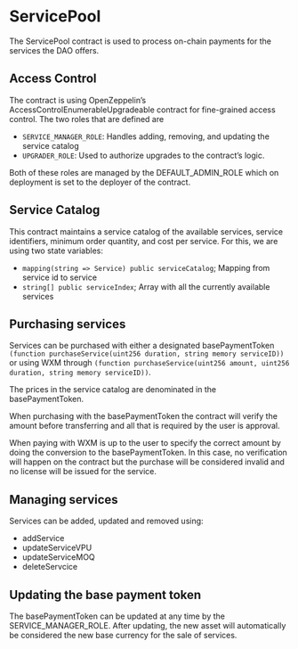 # ServicePool

The ServicePool contract is used to process on-chain payments for the services the DAO offers.

## Access Control

The contract is using OpenZeppelin’s AccessControlEnumerableUpgradeable contract for fine-grained access control. The two roles that are defined are

- `SERVICE_MANAGER_ROLE`: Handles adding, removing, and updating the service catalog
- `UPGRADER_ROLE`: Used to authorize upgrades to the contract’s logic.

Both of these roles are managed by the DEFAULT_ADMIN_ROLE which on deployment is set to the deployer of the contract.

## Service Catalog

This contract maintains a service catalog of the available services, service identifiers, minimum order quantity, and cost per service. For this, we are using two state variables:

- `mapping(string => Service) public serviceCatalog`; Mapping from service id to service
- `string[] public serviceIndex`; Array with all the currently available services

## Purchasing services

Services can be purchased with either a designated basePaymentToken `(function purchaseService(uint256 duration, string memory serviceID))` or using WXM through `(function purchaseService(uint256 amount, uint256 duration, string memory serviceID))`.

The prices in the service catalog are denominated in the basePaymentToken.

When purchasing with the basePaymentToken the contract will verify the amount before transferring and all that is required by the user is approval.

When paying with WXM is up to the user to specify the correct amount by doing the conversion to the basePaymentToken. In this case, no verification will happen on the contract but the purchase will be considered invalid and no license will be issued for the service.

## Managing services

Services can be added, updated and removed using:

- addService
- updateServiceVPU
- updateServiceMOQ
- deleteServcice

## Updating the base payment token

The basePaymentToken can be updated at any time by the SERVICE_MANAGER_ROLE. After updating, the new asset will automatically be considered the new base currency for the sale of services.
